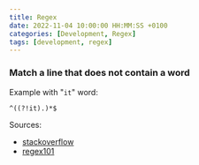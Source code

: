 ```yaml
---
title: Regex
date: 2022-11-04 10:00:00 HH:MM:SS +0100
categories: [Development, Regex]
tags: [development, regex]
---
```


### Match a line that does not contain a word

Example with "`it`" word:

```text
^((?!it).)*$
```

Sources:

* [stackoverflow](https://stackoverflow.com/questions/406230/regular-expression-to-match-a-line-that-doesnt-contain-a-word)
* [regex101](https://regex101.com/r/d95dAZ/1)
